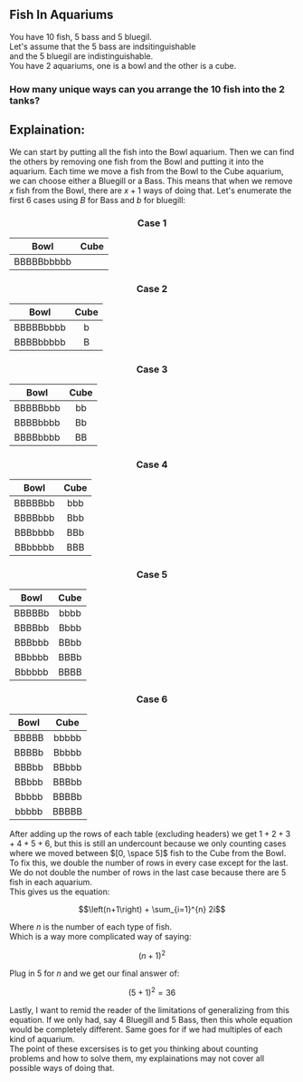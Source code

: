 ## Fish In Aquariums
You have $10$ fish, $5$ bass and $5$ bluegil.  
Let's assume that the $5$ bass are indsitinguishable  
and the $5$ bluegil are indistinguishable.  
You have $2$ aquariums, one is a bowl and the other is a cube.
### How many unique ways can you arrange the $10$ fish into the $2$ tanks?
## Explaination:
We can start by putting all the fish into the Bowl aquarium.  Then we can find the others by removing one fish from the Bowl and putting it into the aquarium.  Each time we move a fish from the Bowl to the Cube aquarium, we can choose either a Bluegill or a Bass.  This means that when we remove $x$ fish from the Bowl, there are $x+1$ ways of doing that.
Let's enumerate the first 6 cases using $B$ for Bass and $b$ for bluegill:  

<h3 align="center">
  Case 1
  
  | Bowl | Cube |
  | :---: | :---: |
  |BBBBBbbbbb||
  
</h3>

<h3 align="center">
  Case 2
  
  | Bowl | Cube |
  | :---: | :---: |
  |BBBBBbbbb|b|
  |BBBBbbbbb|B|
  
</h3>

<h3 align="center">
  Case 3
  
  | Bowl | Cube |
  | :---: | :---: |
  |BBBBBbbb|bb|
  |BBBBbbbb|Bb|
  |BBBBbbbb|BB|
  
</h3>
<h3 align="center">
  Case 4
  
  | Bowl | Cube |
  | :---: | :---: |
  |BBBBBbb|bbb|
  |BBBBbbb|Bbb|
  |BBBbbbb|BBb|
  |BBbbbbb|BBB|
  
</h3>
<h3 align="center">
  Case 5
  
  | Bowl | Cube |
  | :---: | :---: |
  |BBBBBb|bbbb|
  |BBBBbb|Bbbb|
  |BBBbbb|BBbb|
  |BBbbbb|BBBb|
  |Bbbbbb|BBBB|
  
  
</h3>
<h3 align="center">
  Case 6
  
  | Bowl | Cube |
  | :---: | :---: |
  |BBBBB|bbbbb|
  |BBBBb|Bbbbb|
  |BBBbb|BBbbb|
  |BBbbb|BBBbb|
  |Bbbbb|BBBBb|
  |bbbbb|BBBBB|
  
  
</h3>

After adding up the rows of each table (excluding headers) we get $1+2+3+4+5+6$, but this is still an undercount because we only counting cases where we moved between $[0, \space 5]$ fish to the Cube from the Bowl.  
To fix this, we double the number of rows in every case except for the last.  We do not double the number of rows in the last case because there are $5$ fish in each aquarium.  
This gives us the equation:
```math
\left(n+1\right) + \sum_{i=1}^{n} 2i
```
Where $n$ is the number of each type of fish.  
Which is a way more complicated way of saying:
```math
\left(n+1\right)^{2}
```
Plug in $5$ for $n$ and we get our final answer of:
```math
(5+1)^2 = 36
```
Lastly, I want to remid the reader of the limitations of generalizing from this equation.  If we only had, say $4$ Bluegill and $5$ Bass, then this whole equation would be completely different.  Same goes for if we had multiples of each kind of aquarium.  
The point of these excersises is to get you thinking about counting problems and how to solve them, my explainations may not cover all possible ways of doing that.
